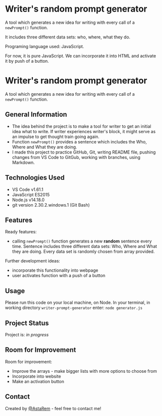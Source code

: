 # Writer's random prompt generator
A tool which generates a new idea for writing with every call of a `newPrompt()` function. 

It includes three different data sets: who, where, what they do.

Programing language used: JavaScript.

For now, it is pure JavaScript. We can incorporate it into HTML and activate it by push of a button.

# Writer's random prompt generator
A tool which generates a new idea for writing with every call of a `newPrompt()` function.

## General Information
- The idea behind the project is to make a tool for writer to get an initial idea what to write. If writer experiences writer's block, it might serve as an impulse to get thought train going again.
- Function `newPrompt()` provides a sentence which includes the Who, Where and What they are doing.
- I made this project to practice GitHub, Git, writing README file, pushing changes from VS Code to GitGub, working with branches, using Markdown. 



## Technologies Used
- VS Code v1.61.1
- JavaScript ES2015
- Node.js v14.18.0
- git version 2.30.2.windows.1 (Git Bash)


## Features
Ready features:
- calling `newPrompt()` function generates a new **random** sentence every time. Sentence includes three different data sets: Who, Where and What they are doing.  Every data set is randomly chosen from array provided.

Further development ideas:
- incorporate this functionality into webpage
- user activates function with a push of a button 


## Usage
Please run this code on your local machine, on Node.
In your terminal, in working directory `writer-prompt-generator` enter:
`node generator.js`




## Project Status
Project is: *in progress*


## Room for Improvement


Room for improvement:
- Improve the arrays - make bigger lists with more options to choose from
- Incorporate into website
- Make an activation button

## Contact
Created by [@AstaRem](https://github.com/AstaRem) - feel free to contact me!

